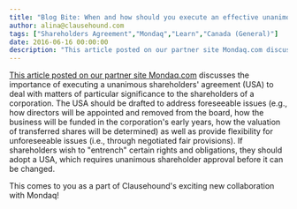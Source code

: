 ```yaml
---
title: "Blog Bite: When and how should you execute an effective unanimous shareholders' agreement?"
author: alina@clausehound.com
tags: ["Shareholders Agreement","Mondaq","Learn","Canada (General)"]
date: 2016-06-16 00:00:00
description: "This article posted on our partner site Mondaq.com discusses the importance of executing a unanimous shareholders' agreement (USA) to deal with matters of particular significance to the shareholders..."
---
```


[This article posted on our partner site Mondaq.com](http://www.mondaq.com/canada/x/501134/Shareholders/A+Brief+Introduction+to+Unanimous+Shareholder+Agreements) discusses the importance of executing a unanimous shareholders' agreement (USA) to deal with matters of particular significance to the shareholders of a corporation. The USA should be drafted to address foreseeable issues (e.g., how directors will be appointed and removed from the board, how the business will be funded in the corporation's early years, how the valuation of transferred shares will be determined) as well as provide flexibility for unforeseeable issues (i.e., through negotiated fair provisions). If shareholders wish to "entrench" certain rights and obligations, they should adopt a USA, which requires unanimous shareholder approval before it can be changed.

This comes to you as a part of Clausehound's exciting new collaboration with Mondaq!
